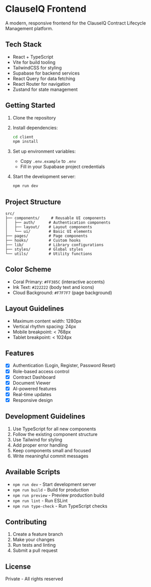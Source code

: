 # ClauseIQ Frontend

A modern, responsive frontend for the ClauseIQ Contract Lifecycle Management platform.

## Tech Stack

- React + TypeScript
- Vite for build tooling
- TailwindCSS for styling
- Supabase for backend services
- React Query for data fetching
- React Router for navigation
- Zustand for state management

## Getting Started

1. Clone the repository
2. Install dependencies:
   ```bash
   cd client
   npm install
   ```

3. Set up environment variables:
   - Copy `.env.example` to `.env`
   - Fill in your Supabase project credentials

4. Start the development server:
   ```bash
   npm run dev
   ```

## Project Structure

```
src/
├── components/     # Reusable UI components
│   ├── auth/      # Authentication components
│   ├── layout/    # Layout components
│   └── ui/        # Basic UI elements
├── pages/         # Page components
├── hooks/         # Custom hooks
├── lib/           # Library configurations
├── styles/        # Global styles
└── utils/         # Utility functions
```

## Color Scheme

- Coral Primary: `#FF385C` (interactive accents)
- Ink Text: `#222222` (body text and icons)
- Cloud Background: `#F7F7F7` (page background)

## Layout Guidelines

- Maximum content width: 1280px
- Vertical rhythm spacing: 24px
- Mobile breakpoint: < 768px
- Tablet breakpoint: < 1024px

## Features

- [x] Authentication (Login, Register, Password Reset)
- [x] Role-based access control
- [x] Contract Dashboard
- [x] Document Viewer
- [x] AI-powered features
- [x] Real-time updates
- [x] Responsive design

## Development Guidelines

1. Use TypeScript for all new components
2. Follow the existing component structure
3. Use Tailwind for styling
4. Add proper error handling
5. Keep components small and focused
6. Write meaningful commit messages

## Available Scripts

- `npm run dev` - Start development server
- `npm run build` - Build for production
- `npm run preview` - Preview production build
- `npm run lint` - Run ESLint
- `npm run type-check` - Run TypeScript checks

## Contributing

1. Create a feature branch
2. Make your changes
3. Run tests and linting
4. Submit a pull request

## License

Private - All rights reserved 
